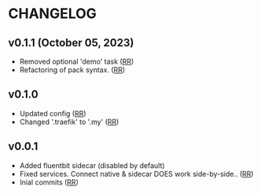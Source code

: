 # CHANGELOG

## v0.1.1 (October 05, 2023)

  * Removed optional 'demo' task ([RR])
  * Refactoring of pack syntax. ([RR])

## v0.1.0

  * Updated config ([RR])
  * Changed '.traefik' to '.my' ([RR])

## v0.0.1

  * Added fluentbit sidecar (disabled by default)
  * Fixed services. Connect native & sidecar DOES work side-by-side.. ([RR])
  * Inial commits ([RR])

[RR]: rune.ronneseth@kred.no
